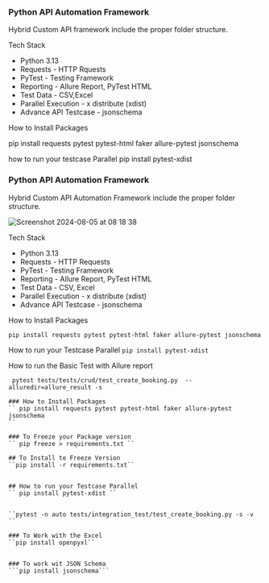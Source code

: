 ### Python API Automation Framework

Hybrid Custom API framework include the proper folder structure.



Tech Stack

- Python 3.13
- Requests - HTTP Rquests
- PyTest - Testing Framework
-  Reporting - Allure Report, PyTest HTML
- Test Data - CSV,Excel
- Parallel Execution - x distribute (xdist)
- Advance API Testcase - jsonschema

How to Install Packages

pip install requests pytest pytest-html faker allure-pytest jsonschema

how to run your testcase Parallel
pip install pytest-xdist


### Python API Automation Framework

Hybrid Custom API Automation Framework include the proper folder structure.

![Screenshot 2024-08-05 at 08 18 38](https://github.com/user-attachments/assets/3c7d5fe5-207a-42e7-84fe-f4d53354d987)

Tech Stack
- Python 3.13
- Requests - HTTP Requests 
- PyTest - Testing Framework
- Reporting - Allure Report, PyTest HTML
- Test Data - CSV, Excel
- Parallel Execution - x distribute (xdist)
- Advance API Testcase - jsonschema

How to Install Packages
``` 
pip install requests pytest pytest-html faker allure-pytest jsonschema
```

How to run your Testcase Parallel
```pip install pytest-xdist ```


How to run the Basic Test with Allure report

```
 pytest tests/tests/crud/test_create_booking.py  --alluredir=allure_result -s

### How to Install Packages
`` pip install requests pytest pytest-html faker allure-pytest jsonschema
``

### To Freeze your Package version
`` pip freeze > requirements.txt ``

## To Install te Freeze Version
``pip install -r requirements.txt``


## How to run your Testcase Parallel 
`` pip install pytest-xdist ``


``pytest -n auto tests/integration_test/test_create_booking.py -s -v
``

### To Work with the Excel
``pip install openpyxl``


### To work wit JSON Schema
```pip install jsonschema```
